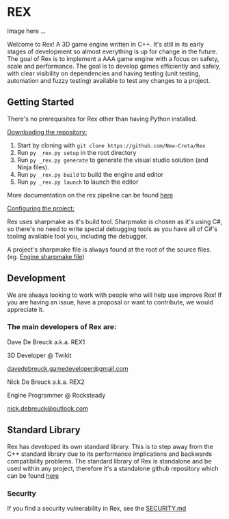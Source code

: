 # REX

Image here ...

Welcome to Rex! A 3D game engine written in C++. It's still in its early stages of development so almost everything is up for change in the future. The goal of Rex is to implement a AAA game engine with a focus on safety, scale and performance. The goal is to develop games efficiently and safely, with clear visibility on dependencies and having testing (unit testing, automation and fuzzy testing) available to test any changes to a project.



## Getting Started

There's no prerequisites for Rex other than having Python installed.

<ins>Downloading the repository:</ins>

1. Start by cloning with `git clone https://github.com/New-Creta/Rex`
2. Run `py _rex.py setup` in the root directory
3. Run `py _rex.py generate` to generate the visual studio solution (and Ninja files).
4. Run `py _rex.py build` to build the engine and editor
5. Run `py _rex.py launch` to launch the editor

More documentation on the rex pipeline can be found [here](_docs/src/documentation/rex_pipeline.md)

<ins>Configuring the project:</ins>

Rex uses sharpmake as it's build tool. Sharpmake is chosen as it's using C#, so there's no need to write special debugging tools as you have all of C#'s tooling available tool you, including the debugger.

A project's sharpmake file is always found at the root of the source files. (eg. [Engine sharpmake file](source/1_engine/rex_engine/rex_engine.sharpmake.cs))

## Development 

We are always looking to work with people who will help use improve Rex! If you are having an issue, have a proposal or want to contribute, we would appreciate it. 


### The main developers of Rex are:

Dave De Breuck a.k.a. REX1

3D Developer @ Twikit

davedebreuck.gamedeveloper@gmail.com

Nick De Breuck a.k.a. REX2

Engine Programmer @ Rocksteady

nick.debreuck@outlook.com


## Standard Library

Rex has developed its own standard library. This is to step away from the C++ standard library due to its performance implications and backwards compatibility problems. The standard library of Rex is standalone and be used within any project, therefore it's a standalone github repository which can be found [here](https://github.com/RisingLiberty/RexStl)

### Security

If you find a security vulnerability in Rex, see the [SECURITY.md](https://github.com/AR-DEV-1/Rex/blob/main/SECURITY.md)


